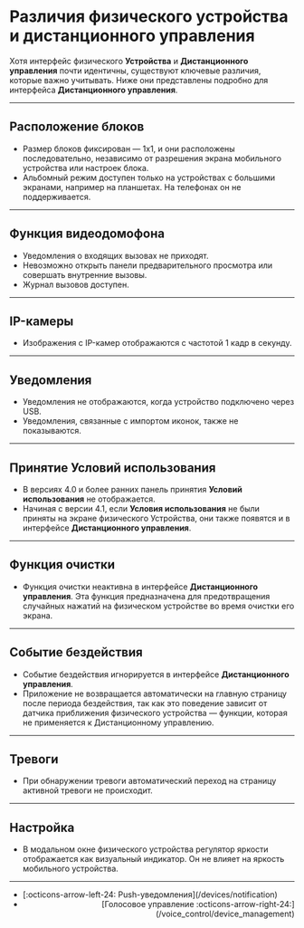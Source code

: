 # Различия физического устройства и дистанционного управления

Хотя интерфейс физического **Устройства** и **Дистанционного управления** почти идентичны, существуют ключевые различия, которые важно учитывать. Ниже они представлены подробно для интерфейса **Дистанционного управления**.

------

## Расположение блоков

- Размер блоков фиксирован — 1x1, и они расположены последовательно, независимо от разрешения экрана мобильного устройства или настроек блока.
- Альбомный режим доступен только на устройствах с большими экранами, например на планшетах. На телефонах он не поддерживается.

------

## Функция видеодомофона

- Уведомления о входящих вызовах не приходят.
- Невозможно открыть панели предварительного просмотра или совершать внутренние вызовы.
- Журнал вызовов доступен.

------

## IP-камеры

- Изображения с IP-камер отображаются с частотой 1 кадр в секунду.

------

## Уведомления

- Уведомления не отображаются, когда устройство подключено через USB.
- Уведомления, связанные с импортом иконок, также не показываются.

------

## Принятие Условий использования

- В версиях 4.0 и более ранних панель принятия **Условий использования** не отображается.
- Начиная с версии 4.1, если **Условия использования** не были приняты на экране физического Устройства, они также появятся и в интерфейсе **Дистанционного управления**.

----

## Функция очистки

- Функция очистки неактивна в интерфейсе **Дистанционного управления**. Эта функция предназначена для предотвращения случайных нажатий на физическом устройстве во время очистки его экрана.

------

## Событие бездействия

- Событие бездействия игнорируется в интерфейсе **Дистанционного управления**.
- Приложение не возвращается автоматически на главную страницу после периода бездействия, так как это поведение зависит от датчика приближения физического устройства — функции, которая не применяется к Дистанционному управлению.

------

## Тревоги

- При обнаружении тревоги автоматический переход на страницу активной тревоги не происходит.

------

## Настройка

- В модальном окне физического устройства регулятор яркости отображается как визуальный индикатор. Он не влияет на яркость мобильного устройства.

------

<div class="grid cards" markdown>

- <div class="card" style="text-align: left;">
    [:octicons-arrow-left-24: Push-уведомления](/devices/notification)
    
- <div class="card" style="text-align: right;">
  [Голосовое управление :octicons-arrow-right-24:](/voice_control/device_management)

</div></div></div>